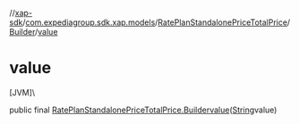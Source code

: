 //[xap-sdk](../../../../index.md)/[com.expediagroup.sdk.xap.models](../../index.md)/[RatePlanStandalonePriceTotalPrice](../index.md)/[Builder](index.md)/[value](value.md)

# value

[JVM]\

public final [RatePlanStandalonePriceTotalPrice.Builder](index.md)[value](value.md)([String](https://docs.oracle.com/javase/8/docs/api/java/lang/String.html)value)
